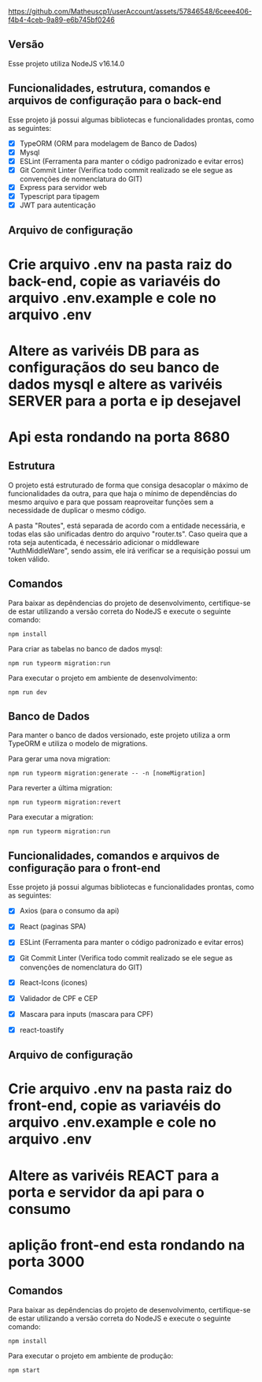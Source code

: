 
https://github.com/Matheuscp1/userAccount/assets/57846548/6ceee406-f4b4-4ceb-9a89-e6b745bf0246

## Versão
Esse projeto utiliza NodeJS v16.14.0

## Funcionalidades, estrutura, comandos e arquivos de configuração para o back-end
Esse projeto já possui algumas bibliotecas e funcionalidades prontas, como as seguintes:
* [x] TypeORM (ORM para modelagem de Banco de Dados)
* [x] Mysql
* [x] ESLint (Ferramenta para manter o código padronizado e evitar erros)
* [x] Git Commit Linter (Verifica todo commit realizado se ele segue as convenções de nomenclatura do GIT)
* [x] Express para servidor web
* [x] Typescript para tipagem
* [x] JWT para autenticação

## Arquivo de configuração
# Crie arquivo .env na pasta raiz do back-end, copie as variavéis do arquivo .env.example e cole no arquivo .env
# Altere as varivéis DB para as configuraçãos do seu banco de dados mysql e altere as varivéis SERVER para a porta e ip desejavel
# Api esta rondando na porta 8680

## Estrutura
O projeto está estruturado de forma que consiga desacoplar o máximo de funcionalidades da outra, para que haja o mínimo de dependências do mesmo arquivo e para que possam reaproveitar funções sem a necessidade de duplicar o mesmo código.

A pasta "Routes", está separada de acordo com a entidade necessária, e todas elas são unificadas dentro do arquivo "router.ts". 
Caso queira que a rota seja autenticada, é necessário adicionar o middleware "AuthMiddleWare", sendo assim, ele irá verificar se a requisição possui um token válido.


## Comandos
Para baixar as depêndencias do projeto de desenvolvimento, certifique-se de estar utilizando a versão correta do NodeJS e execute o seguinte comando:

```
npm install
```
Para criar as tabelas no banco de dados mysql:
```
npm run typeorm migration:run
```

Para executar o projeto em ambiente de desenvolvimento:
```
npm run dev
```

## Banco de Dados
Para manter o banco de dados versionado, este projeto utiliza a orm TypeORM e utiliza o modelo de migrations.

Para gerar uma nova migration:
```
npm run typeorm migration:generate -- -n [nomeMigration]
```

Para reverter a última migration:
```
npm run typeorm migration:revert
```

Para executar a migration:
```
npm run typeorm migration:run
```

## Funcionalidades, comandos e arquivos de configuração para o front-end
Esse projeto já possui algumas bibliotecas e funcionalidades prontas, como as seguintes:
* [x] Axios (para o consumo da api)
* [x] React (paginas SPA)
* [x] ESLint (Ferramenta para manter o código padronizado e evitar erros)
* [x] Git Commit Linter (Verifica todo commit realizado se ele segue as convenções de nomenclatura do GIT)
* [x] React-Icons (icones)
* [x] Validador de CPF e CEP
* [x] Mascara para inputs (mascara para CPF)
* [x] react-toastify 


## Arquivo de configuração
# Crie arquivo .env na pasta raiz do front-end, copie as variavéis do arquivo .env.example e cole no arquivo .env
# Altere as varivéis REACT para a porta e servidor da api para o consumo
# aplição front-end esta rondando na porta 3000


## Comandos
Para baixar as depêndencias do projeto de desenvolvimento, certifique-se de estar utilizando a versão correta do NodeJS e execute o seguinte comando:

```
npm install
```

Para executar o projeto em ambiente de produção:
```
npm start
```


